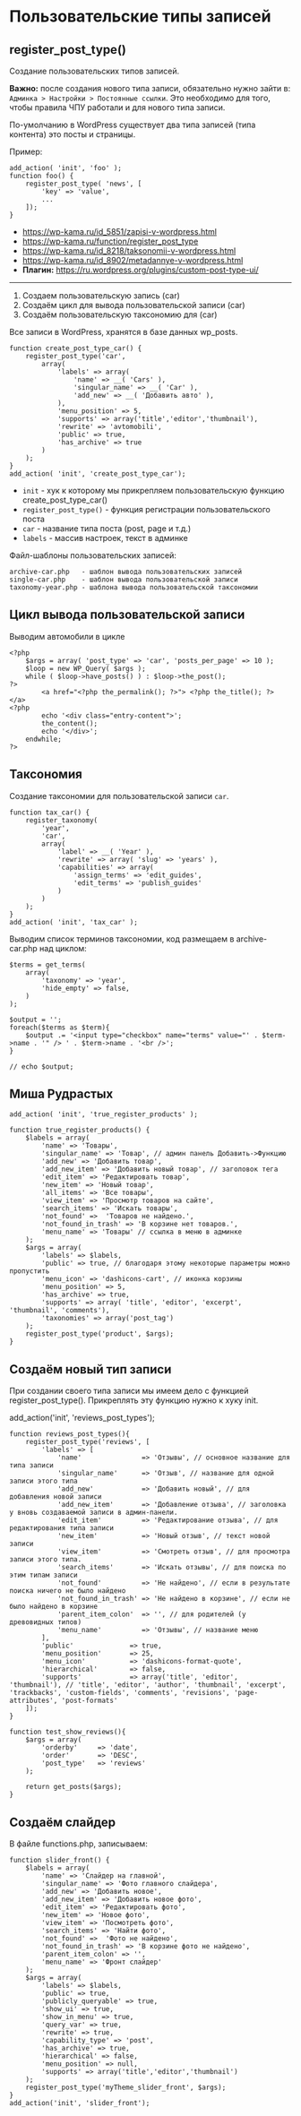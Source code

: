 # Пользовательские типы записей
## register_post_type()

Создание пользовательских типов записей.

**Важно:** после создания нового типа записи, обязательно нужно зайти в: `Админка > Настройки > Постоянные ссылки`. Это необходимо для того, чтобы правила ЧПУ работали и для нового типа записи.

По-умолчанию в WordPress существует два типа записей (типа контента) это посты и страницы.

Пример:

    add_action( 'init', 'foo' );
    function foo() {
        register_post_type( 'news', [
            'key' => 'value',
            ...
        ]);
    }

* https://wp-kama.ru/id_5851/zapisi-v-wordpress.html
* https://wp-kama.ru/function/register_post_type
* https://wp-kama.ru/id_8218/taksonomii-v-wordpress.html
* https://wp-kama.ru/id_8902/metadannye-v-wordpress.html
* **Плагин:** https://ru.wordpress.org/plugins/custom-post-type-ui/

---
1. Создаем пользовательскую запись (car)
2. Создаём цикл для вывода пользовательской записи (car)
3. Создаём пользовательскую таксономию для (car)

Все записи в WordPress, хранятся в базе данных wp_posts.

    function create_post_type_car() {
        register_post_type('car',
            array(
                'labels' => array(
                    'name' => __( 'Cars' ),
                    'singular_name' => __( 'Car' ),
                    'add_new' => __( 'Добавить авто' ),
                ),
                'menu_position' => 5,
                'supports' => array('title','editor','thumbnail'),
                'rewrite' => 'avtomobili',
                'public' => true,
                'has_archive' => true
            )
        );
    }
    add_action( 'init', 'create_post_type_car');

- `init` - хук к которому мы прикрепляем пользовательскую функцию create_post_type_car()
- `register_post_type()` - функция регистрации пользовательского поста
- `car` - название типа поста (post, page и т.д.)
- `labels` - массив настроек, текст в админке

Файл-шаблоны пользовательских записей:

    archive-car.php   - шаблон вывода пользовательских записей
    single-car.php    - шаблон вывода пользовательской записи
    taxonomy-year.php - шаблона вывода пользовательской таксономии

## Цикл вывода пользовательской записи
Выводим автомобили в цикле

    <?php
        $args = array( 'post_type' => 'car', 'posts_per_page' => 10 );
        $loop = new WP_Query( $args );
        while ( $loop->have_posts() ) : $loop->the_post();
    ?>
            <a href="<?php the_permalink(); ?>"> <?php the_title(); ?> </a>
    <?php
            echo '<div class="entry-content">';
            the_content();
            echo '</div>';
        endwhile;
    ?>

## Таксономия
Создание таксономии для пользовательской записи `car`.

    function tax_car() {
        register_taxonomy(
            'year',
            'car',
            array(
                'label' => __( 'Year' ),
                'rewrite' => array( 'slug' => 'years' ),
                'capabilities' => array(
                    'assign_terms' => 'edit_guides',
                    'edit_terms' => 'publish_guides'
                )
            )
        );
    }
    add_action( 'init', 'tax_car' );

Выводим список терминов таксономии, код размещаем в archive-car.php над циклом:

    $terms = get_terms(
        array(
            'taxonomy' => 'year',
            'hide_empty' => false,
        )
    );

    $output = '';
    foreach($terms as $term){
        $output .= '<input type="checkbox" name="terms" value="' . $term->name . '" /> ' . $term->name . '<br />';
    }

    // echo $output;

## Миша Рудрастых

    add_action( 'init', 'true_register_products' ); 

    function true_register_products() {
        $labels = array(
            'name' => 'Товары',
            'singular_name' => 'Товар', // админ панель Добавить->Функцию
            'add_new' => 'Добавить товар',
            'add_new_item' => 'Добавить новый товар', // заголовок тега
            'edit_item' => 'Редактировать товар',
            'new_item' => 'Новый товар',
            'all_items' => 'Все товары',
            'view_item' => 'Просмотр товаров на сайте',
            'search_items' => 'Искать товары',
            'not_found' =>  'Товаров не найдено.',
            'not_found_in_trash' => 'В корзине нет товаров.',
            'menu_name' => 'Товары' // ссылка в меню в админке
        );
        $args = array(
            'labels' => $labels,
            'public' => true, // благодаря этому некоторые параметры можно пропустить
            'menu_icon' => 'dashicons-cart', // иконка корзины
            'menu_position' => 5,
            'has_archive' => true,
            'supports' => array( 'title', 'editor', 'excerpt', 'thumbnail', 'comments'),
            'taxonomies' => array('post_tag')
        );
        register_post_type('product', $args);
    }

## Создаём новый тип записи
При создании своего типа записи мы имеем дело с функцией register_post_type(). Прикреплять эту функцию нужно к хуку init.

add_action('init', 'reviews_post_types');

    function reviews_post_types(){
        register_post_type('reviews', [
            'labels' => [
                'name'               => 'Отзывы', // основное название для типа записи
                'singular_name'      => 'Отзыв', // название для одной записи этого типа
                'add_new'            => 'Добавить новый', // для добавления новой записи
                'add_new_item'       => 'Добавление отзыва', // заголовка у вновь создаваемой записи в админ-панели.
                'edit_item'          => 'Редактирование отзыва', // для редактирования типа записи
                'new_item'           => 'Новый отзыв', // текст новой записи
                'view_item'          => 'Смотреть отзыв', // для просмотра записи этого типа.
                'search_items'       => 'Искать отзывы', // для поиска по этим типам записи
                'not_found'          => 'Не найдено', // если в результате поиска ничего не было найдено
                'not_found_in_trash' => 'Не найдено в корзине', // если не было найдено в корзине
                'parent_item_colon'  => '', // для родителей (у древовидных типов)
                'menu_name'          => 'Отзывы', // название меню
            ],
            'public'              => true,
            'menu_position'       => 25,
            'menu_icon'           => 'dashicons-format-quote',
            'hierarchical'        => false,
            'supports'            => array('title', 'editor', 'thumbnail'), // 'title', 'editor', 'author', 'thumbnail', 'excerpt', 'trackbacks', 'custom-fields', 'comments', 'revisions', 'page-attributes', 'post-formats'
        ]);
    }

    function test_show_reviews(){
        $args = array(
            'orderby'     => 'date',
            'order'       => 'DESC',
            'post_type'   => 'reviews'
        );

        return get_posts($args);
    }

## Создаём слайдер
В файле functions.php, записываем:

    function slider_front() {
        $labels = array(
            'name' => 'Слайдер на главной',
            'singular_name' => 'Фото главного слайдера',
            'add_new' => 'Добавить новое',
            'add_new_item' => 'Добавить новое фото',
            'edit_item' => 'Редактировать фото',
            'new_item' => 'Новое фото',
            'view_item' => 'Посмотреть фото',
            'search_items' => 'Найти фото',
            'not_found' =>  'Фото не найдено',
            'not_found_in_trash' => 'В корзине фото не найдено',
            'parent_item_colon' => '',
            'menu_name' => 'Фронт слайдер'
        );
        $args = array(
            'labels' => $labels,
            'public' => true,
            'publicly_queryable' => true,
            'show_ui' => true,
            'show_in_menu' => true,
            'query_var' => true,
            'rewrite' => true,
            'capability_type' => 'post',
            'has_archive' => true,
            'hierarchical' => false,
            'menu_position' => null,
            'supports' => array('title','editor','thumbnail')
        );
        register_post_type('myTheme_slider_front', $args);
    }
    add_action('init', 'slider_front');
